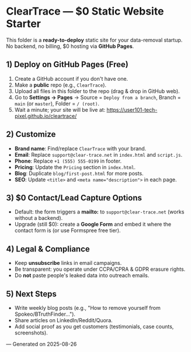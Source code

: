 # ClearTrace — $0 Static Website Starter

This folder is a **ready-to-deploy** static site for your data-removal startup. No backend, no billing, $0 hosting via **GitHub Pages**.

## 1) Deploy on GitHub Pages (Free)
1. Create a GitHub account if you don't have one.
2. Make a **public** repo (e.g., `ClearTrace`).
3. Upload all files in this folder to the repo (drag & drop in GitHub web).
4. Go to **Settings → Pages** → Source = `Deploy from a branch`, Branch = `main` (or `master`), Folder = `/ (root)`.
5. Wait a minute; your site will be live at: https://user101-tech-pixel.github.io/cleartrace/

## 2) Customize
- **Brand name**: Find/replace `ClearTrace` with your brand.
- **Email**: Replace `support@clear-trace.net` in `index.html` and `script.js`.
- **Phone**: Replace `+1 (555) 555‑0199` in footer.
- **Pricing**: Update the `Pricing` section in `index.html`.
- **Blog**: Duplicate `blog/first-post.html` for more posts.
- **SEO**: Update `<title>` and `<meta name="description">` in each page.

## 3) $0 Contact/Lead Capture Options
- Default: the form triggers a **mailto:** to `support@clear-trace.net` (works without a backend).
- Upgrade (still $0): create a **Google Form** and embed it where the contact form is (or use Formspree free tier).

## 4) Legal & Compliance
- Keep **unsubscribe** links in email campaigns.
- Be transparent: you operate under CCPA/CPRA & GDPR erasure rights.
- Do **not** paste people's leaked data into outreach emails.

## 5) Next Steps
- Write weekly blog posts (e.g., "How to remove yourself from Spokeo/BTruthFinder...").
- Share articles on LinkedIn/Reddit/Quora.
- Add social proof as you get customers (testimonials, case counts, screenshots).

— Generated on 2025-08-26
